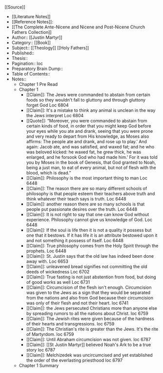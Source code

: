 [[Source]]

- [[Literature Notes]]
- [[Reference Notes]]:
- [[The Complete Ante-Nicene and Nicene and Post-Nicene Church Fathers Collection]]
- Author:: [[Justin Martyr]]
- Category:: [[Book]]
- Subject:: [[Theology]] [[Holy Fathers]]
- Published::
- Thesis::
- Pagination:: loc
- Preparatory Brain Dump::
- Table of Contents::
- Notes::
    - Chapter 1 Pre Read
    - Chapter 1
        - [[Claim]]: The Jews were commanded to abstain from certain foods so they wouldn't fall to gluttony and through gluttony forget God Loc 6804
        - [[Claim]]: It's a mistake to think any animal is unclean in the way the Jews interpret Loc 6804
        - [[Quote]]: “Moreover, you were commanded to abstain from certain kinds of food, in order that you might keep God before your eyes while you ate and drank, seeing that you were prone and very ready to depart from His knowledge, as Moses also affirms: The people ate and drank, and rose up to play.’ And again: Jacob ate, and was satisfied, and waxed fat; and he who was beloved kicked: he waxed fat, he grew thick, he was enlarged, and he forsook God who had made him.’ For it was told you by Moses in the book of Genesis, that God granted to Noah, being a just man, to eat of every animal, but not of flesh with the blood, which is dead.”
        - [[Claim]]: Philosophy is the most important thing to man Loc 6448
        - [[Claim]]: The reason there are so many different schools of philosophy is that people esteem their teachers above truth and think whatever their teach says is truth. Loc 6448
        - [[Claim]]: another reason there are so many schools is that people put passionate desires over the truth. Loc 6448
        - [[Claim]]: It is not right to say that one can know God without experience. Philosophy cannot give us knowledge of God. Loc 6448
        - [[Claim]]: If the soul is life then it is not a quality it possess but one that it bestows. If it has life it is an attribute bestowed upon it and not something it possess of itself. Loc 6448
        - [[Claim]]: True philosophy comes from the Holy Spirit through the prophets. Loc 6448
        - [[Claim]]: St. Justin says that the old law has indeed been done away with. Loc 6653
        - [[Claim]]: unleavened bread signifies not committing the old deeds of wickedness Loc 6702
        - [[Claim]]: True fasting is not just abstention from food, but doing of good works as well Loc 6731
        - [[Claim]]: Circumcision of the flesh isn't enough. Circumcision was given to the Jews as a sign that they would be separated from the nations and also from God because their circumcision was only of their flesh and not their heart. loc 6741
        - [[Claim]]: the Jews persecuted Christians more than anyone else by spreading rumors to all the nations about Christ. loc 6759
        - [[Claim]]: The Jewish rites were given because of the hardness of their hearts and transgressions. loc 6759
        - [[Claim]]: The Christian's rite is greater than the Jews. It's the rite of Martyrdom. loc 6759
        - [[Claim]]: Until Abraham circumcision was not given. loc 6787
        - [[Claim]]: [[St Justin Martyr]] believed Noah's Ark to be a true story loc 6787
        - [[Claim]]: Melchizedek was uncircumcised and yet established the order of the everlasting priesthood loc 6797
    - Chapter 1 Summary

